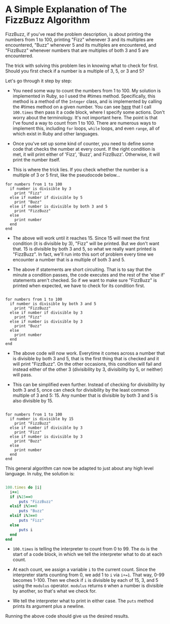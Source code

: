 # A Simple Explanation of The FizzBuzz Algorithm

FizzBuzz, if you've read the problem description, is about printing the numbers from 1 to 100, printing "Fizz" whenever 3 and its multiples are encountered, "Buzz" whenever 5 and its multiples are encountered, and "FizzBuzz" whenever numbers that are multiples of both 3 and 5 are encountered.

The trick with solving this problem lies in knowing what to check for first. Should you first check if a number is a multiple of 3, 5, or 3 and 5?

Let's go through it step by step:

- You need some way to count the numbers from 1 to 100. My solution is implemented in Ruby, so I used the #times method. Specifically, this method is a method of the `Integer` class, and is implemented by calling the #times method on a given number. You can see [here](./Solutions/FizzBuzz/RamseyNjire/RamseyNjire.rb) that I call `100.times` then pass it a code block, where I specify some actions. Don't worry about the terminology. It's not important here. The point is that I've found a way to count from 1 to 100. There are numerous ways to implement this, including `for` loops, `while` loops, and even `range`, all of which exist in Ruby and other languages.

- Once you've set up some kind of counter, you need to define some code that checks the number at every count. If the right condition is met, it will print either of 'Fizz', 'Buzz', and FizzBuzz'. Otherwise, it will print the number itself. 

- This is where the trick lies. If you check whether the number is a multiple of 3 or 5 first, like the pseudocode below...

```
for numbers from 1 to 100
  if number is divisible by 3
    print "Fizz"
  else if number if divisible by 5
    print "Buzz"
  else if number is divisible by both 3 and 5
    print "FizzBuzz"
  else
    print number
  end
end

```

- The above will work until it reaches 15. Since 15 will meet the first condition (it is divisible by 3), "Fizz" will be printed. But we don't want that. 15 is divisible by both 3 and 5, so what we really want printed is "FizzBuzz". In fact, we'll run into this sort of problem every time we encounter a number that is a multiple of both 3 and 5.

- The above if statements are short circuiting. That is to say that the minute a condition passes, the code executes and the rest of the 'else if' statements aren't checked. So if we want to make sure "FizzBuzz" is printed when expected, we have to check for its condition first.


```

for numbers from 1 to 100
  if number is divisible by both 3 and 5
    print "FizzBuzz"
  else if number if divisible by 3
    print "Fizz"
  else if number is divisible by 3
    print "Buzz"
  else
    print number
  end
end

```

- The above code will now work. Everytime it comes across a number that is divisible by both 3 and 5, that is the first thing that is checked and it will print "FizzBuzz". On the other occasions, this condition will fail and instead either of the other 3 (divisibility by 3, divisibility by 5, or neither) will pass.

- This can be simplified even further. Instead of checking for divisibility by both 3 and 5, once can check for divisibility by the least common multiple of 3 and 5: 15. Any number that is divisible by both 3 and 5 is also divisible by 15.

```

for numbers from 1 to 100
  if number is divisible by 15
    print "FizzBuzz"
  else if number if divisible by 3
    print "Fizz"
  else if number is divisible by 3
    print "Buzz"
  else
    print number
  end
end

```

This general algorithm can now be adapted to just about any high level language. In ruby, the solution is:

```Ruby

100.times do |i|
  i+=1
  if i%15==0
      puts "FizzBuzz"
  elsif i%5==0
      puts "Buzz"
  elsif i%3==0
      puts "Fizz"
  else
      puts i
  end
end

```

- `100.times` is telling the interpreter to count from 0 to 99. The `do` is the start of a code block, in which we tell the interpreter what to do at each count.

- At each count, we assign a variable `i` to the current count. Since the interpreter starts counting from 0, we add 1 to `i` via `i+=1`. That way, 0-99 becomes 1-100. Then we check if `i` is divisible by each of 15, 3, and 5 using the `modulus` operator. `modulus` returns `0` when a number is divisible by another, so that's what we check for.

- We tell the interpreter what to print in either case. The `puts` method prints its argument plus a newline.

Running the above code should give us the desired results.